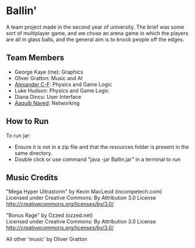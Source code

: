# Ballin'
A team project made in the second year of university. The brief was some sort of multiplayer game, and we chose an arena game in which the players are all in glass balls, and the general aim is to knock people off the edges.

## Team Members
* George Kaye (me): Graphics
* Oliver Gratton: Music and AI
* [Alexander C-F](https://github.com/Alexandercofa): Physics and Game Logic
* Luke Hudson: Physics and Game Logic
* Diana Dincu: User Interface
* [Aaquib Naved](https://github.com/Aaquib-Naved): Networking

## How to Run
To run jar: 
* Ensure it is not in a zip file and that the resources folder is present in the same directory.
* Double click or use command "java -jar Ballin.jar" in a terminal to run

## Music Credits

"Mega Hyper Ultrastorm" by Kevin MacLeod (incompetech.com) <br>
Licensed under Creative Commons: By Attribution 3.0 License <br>
http://creativecommons.org/licenses/by/3.0/

"Bonus Rage" by Ozzed (ozzed.net) <br>
Licensed under Creative Commons: By Attribution 3.0 License <br>
http://creativecommons.org/licenses/by/3.0/

All other 'music' by Oliver Gratton
